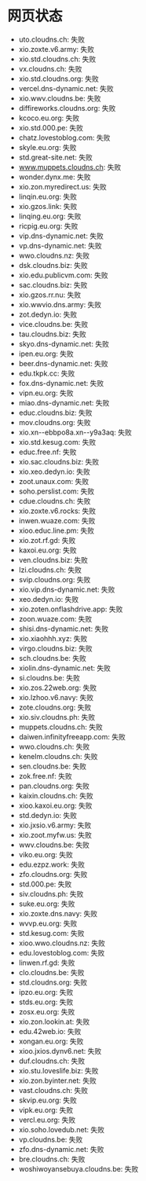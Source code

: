 # 网页状态
- uto.cloudns.ch: 失败
- xio.zoxte.v6.army: 失败
- xio.std.cloudns.ch: 失败
- vx.cloudns.ch: 失败
- xio.std.cloudns.org: 失败
- vercel.dns-dynamic.net: 失败
- xio.wwv.cloudns.be: 失败
- diffireworks.cloudns.org: 失败
- kcoco.eu.org: 失败
- xio.std.000.pe: 失败
- chatz.lovestoblog.com: 失败
- skyle.eu.org: 失败
- std.great-site.net: 失败
- www.muppets.cloudns.ch: 失败
- wonder.dynx.me: 失败
- xio.zon.myredirect.us: 失败
- linqin.eu.org: 失败
- xio.gzos.link: 失败
- linqing.eu.org: 失败
- ricpig.eu.org: 失败
- vip.dns-dynamic.net: 失败
- vp.dns-dynamic.net: 失败
- wwo.cloudns.nz: 失败
- dsk.cloudns.biz: 失败
- xio.edu.publicvm.com: 失败
- sac.cloudns.biz: 失败
- xio.gzos.rr.nu: 失败
- xio.wwvio.dns.army: 失败
- zot.dedyn.io: 失败
- vice.cloudns.be: 失败
- tau.cloudns.biz: 失败
- skyo.dns-dynamic.net: 失败
- ipen.eu.org: 失败
- beer.dns-dynamic.net: 失败
- edu.tkpk.cc: 失败
- fox.dns-dynamic.net: 失败
- vipn.eu.org: 失败
- miao.dns-dynamic.net: 失败
- educ.cloudns.biz: 失败
- mov.cloudns.org: 失败
- xio.xn--ebbpo8a.xn--y9a3aq: 失败
- xio.std.kesug.com: 失败
- educ.free.nf: 失败
- xio.sac.cloudns.biz: 失败
- xio.xeo.dedyn.io: 失败
- zoot.unaux.com: 失败
- soho.perslist.com: 失败
- cdue.cloudns.ch: 失败
- xio.zoxte.v6.rocks: 失败
- inwen.wuaze.com: 失败
- xioo.educ.line.pm: 失败
- xio.zot.rf.gd: 失败
- kaxoi.eu.org: 失败
- ven.cloudns.biz: 失败
- lzi.cloudns.ch: 失败
- svip.cloudns.org: 失败
- xio.vip.dns-dynamic.net: 失败
- xeo.dedyn.io: 失败
- xio.zoten.onflashdrive.app: 失败
- zoon.wuaze.com: 失败
- shisi.dns-dynamic.net: 失败
- xio.xiaohhh.xyz: 失败
- virgo.cloudns.biz: 失败
- sch.cloudns.be: 失败
- xiolin.dns-dynamic.net: 失败
- si.cloudns.be: 失败
- xio.zos.22web.org: 失败
- xio.lzhoo.v6.navy: 失败
- zote.cloudns.org: 失败
- xio.siv.cloudns.ph: 失败
- muppets.cloudns.ch: 失败
- daiwen.infinityfreeapp.com: 失败
- wwo.cloudns.ch: 失败
- kenelm.cloudns.ch: 失败
- sen.cloudns.be: 失败
- zok.free.nf: 失败
- pan.cloudns.org: 失败
- kaixin.cloudns.ch: 失败
- xioo.kaxoi.eu.org: 失败
- std.dedyn.io: 失败
- xio.jxsio.v6.army: 失败
- xio.zoot.myfw.us: 失败
- wwv.cloudns.be: 失败
- viko.eu.org: 失败
- edu.ezpz.work: 失败
- zfo.cloudns.org: 失败
- std.000.pe: 失败
- siv.cloudns.ph: 失败
- suke.eu.org: 失败
- xio.zoxte.dns.navy: 失败
- wvvp.eu.org: 失败
- std.kesug.com: 失败
- xioo.wwo.cloudns.nz: 失败
- edu.lovestoblog.com: 失败
- linwen.rf.gd: 失败
- clo.cloudns.be: 失败
- std.cloudns.org: 失败
- ipzo.eu.org: 失败
- stds.eu.org: 失败
- zosx.eu.org: 失败
- xio.zon.lookin.at: 失败
- edu.42web.io: 失败
- xongan.eu.org: 失败
- xioo.jxios.dynv6.net: 失败
- duf.cloudns.ch: 失败
- xio.stu.loveslife.biz: 失败
- xio.zon.byinter.net: 失败
- vast.cloudns.ch: 失败
- skvip.eu.org: 失败
- vipk.eu.org: 失败
- vercl.eu.org: 失败
- xio.soho.lovedub.net: 失败
- vp.cloudns.be: 失败
- zfo.dns-dynamic.net: 失败
- bre.cloudns.ch: 失败
- woshiwoyansebuya.cloudns.be: 失败
